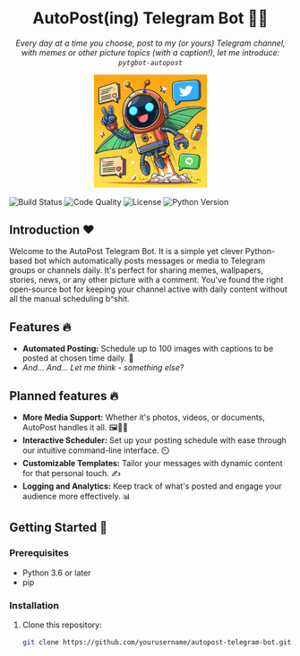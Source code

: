 <!-- markdownlint-configure-file {
  "no-inline-html": false,
  "MD041": false
} -->

<div align="center">

# AutoPost(ing) Telegram Bot 🤖📅

*Every day at a time you choose, post to my (or yours) Telegram
channel,*
*with memes or other picture topics (with a caption!),*
*let me introduce: `pytgbot-autopost`*

<img src="logo.jpg" title="Logo" width="40%"
  alt="Look at our cute little Python-based helper!"
/>

</div>

![Build Status](https://img.shields.io/travis/com/yourusername/autopost-telegram-bot/main?style=flat-square)
![Code Quality](https://img.shields.io/codacy/grade/a1234567890fe0987654321f?style=flat-square)
![License](https://img.shields.io/github/license/yourusername/autopost-telegram-bot?style=flat-square)
![Python Version](https://img.shields.io/badge/python-3.6+-blue.svg?style=flat-square)

## Introduction ❤️

Welcome to the AutoPost Telegram Bot. It is a simple yet clever Python-based bot which automatically posts messages or media to Telegram groups or channels daily. It's perfect for sharing memes, wallpapers, stories, news, or any other picture with a comment. You've found the right open-source bot for keeping your channel active with daily content without all the manual scheduling b^shit.

## Features 🔥

- **Automated Posting:** Schedule up to 100 images with captions to be posted at chosen time daily. 📆
- *And... And... Let me think - something else?*

## Planned features 🔥

- **More Media Support:** Whether it's photos, videos, or documents, AutoPost handles it all. 🖼️🎥📄
- **Interactive Scheduler:** Set up your posting schedule with ease through our intuitive command-line interface. ⏲️
- **Customizable Templates:** Tailor your messages with dynamic content for that personal touch. ✍️
- **Logging and Analytics:** Keep track of what's posted and engage your audience more effectively. 📊

## Getting Started 🚀

### Prerequisites

- Python 3.6 or later
- pip

### Installation

1. Clone this repository:
   ```bash
   git clone https://github.com/yourusername/autopost-telegram-bot.git
